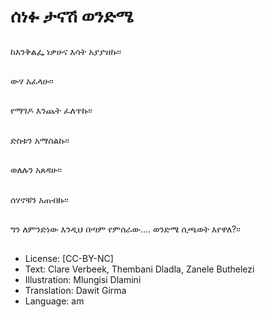 # ሰነፉ ታናሽ ወንድሜ

##
ከእንቅልፌ ነቃሁና እሳት አያያዝኩ፡፡

##
ውሃ አፈላሁ፡፡

##
የማገዶ እንጨት ፈለጥኩ፡፡

##
ድስቱን አማሰልኩ፡፡

##
ወለሉን አጸዳሁ፡፡

##
ሰሃኖቹን አጠብኩ፡፡

##
ግን ለምንድነው እንዲህ በጣም የምሰራው…. ወንድሜ ሲጫወት እየዋለ?፡፡

##
* License: [CC-BY-NC]
* Text: Clare Verbeek, Thembani Dladla, Zanele Buthelezi
* Illustration: Mlungisi Dlamini
* Translation: Dawit Girma
* Language: am
